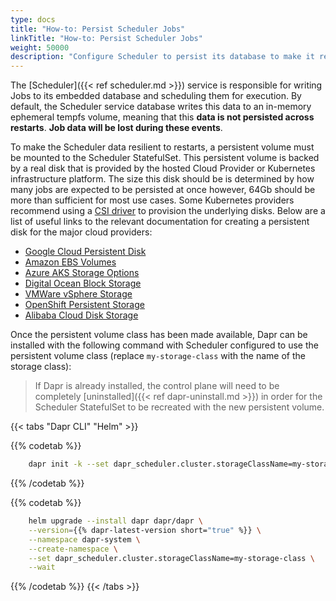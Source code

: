 ```yaml
---
type: docs
title: "How-to: Persist Scheduler Jobs"
linkTitle: "How-to: Persist Scheduler Jobs"
weight: 50000
description: "Configure Scheduler to persist its database to make it resilient to restarts"
---
```


The [Scheduler]({{< ref scheduler.md >}}) service is responsible for writing Jobs to its embedded database and scheduling them for execution.
By default, the Scheduler service database writes this data to an in-memory ephemeral tempfs volume, meaning that this **data is not persisted across restarts**.
**Job data will be lost during these events**.

To make the Scheduler data resilient to restarts, a persistent volume must be mounted to the Scheduler StatefulSet.
This persistent volume is backed by a real disk that is provided by the hosted Cloud Provider or Kubernetes infrastructure platform.
The size this disk should be is determined by how many jobs are expected to be persisted at once however, 64Gb should be more than sufficient for most use cases.
Some Kubernetes providers recommend using a [CSI driver](https://kubernetes.io/docs/concepts/storage/volumes/#csi) to provision the underlying disks.
Below are a list of useful links to the relevant documentation for creating a persistent disk for the major cloud providers:
- [Google Cloud Persistent Disk](https://cloud.google.com/compute/docs/disks)
- [Amazon EBS Volumes](https://aws.amazon.com/blogs/storage/persistent-storage-for-kubernetes/)
- [Azure AKS Storage Options](https://learn.microsoft.com/en-us/azure/aks/concepts-storage)
- [Digital Ocean Block Storage](https://www.digitalocean.com/docs/kubernetes/how-to/add-volumes/)
- [VMWare vSphere Storage](https://docs.vmware.com/en/VMware-vSphere/7.0/vmware-vsphere-with-tanzu/GUID-A19F6480-40DC-4343-A5A9-A5D3BFC0742E.html)
- [OpenShift Persistent Storage](https://docs.openshift.com/container-platform/4.6/storage/persistent_storage/persistent-storage-aws-efs.html)
- [Alibaba Cloud Disk Storage](https://www.alibabacloud.com/help/en/ack/ack-managed-and-ack-dedicated/user-guide/create-a-pvc)


Once the persistent volume class has been made available, Dapr can be installed with the following command with Scheduler configured to use the persistent volume class (replace `my-storage-class` with the name of the storage class):

> If Dapr is already installed, the control plane will need to be completely [uninstalled]({{< ref dapr-uninstall.md >}}) in order for the Scheduler StatefulSet to be recreated with the new persistent volume.

{{< tabs "Dapr CLI" "Helm" >}}
 <!-- Dapr CLI -->
{{% codetab %}}

```bash
    dapr init -k --set dapr_scheduler.cluster.storageClassName=my-storage-class
```

{{% /codetab %}}

 <!-- Helm -->
{{% codetab %}}

```bash
    helm upgrade --install dapr dapr/dapr \
    --version={{% dapr-latest-version short="true" %}} \
    --namespace dapr-system \
    --create-namespace \
    --set dapr_scheduler.cluster.storageClassName=my-storage-class \
    --wait
```

{{% /codetab %}}
{{< /tabs >}}
